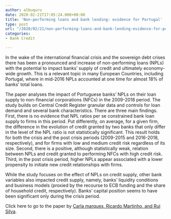 ```yaml
---
author: albuquru
date: 2020-02-21T17:05:24.000+00:00
title: 'Non-performing loans and bank lending: evidence for Portugal'
type: post
url: "/2020/02/21/non-performing-loans-and-bank-lending-evidence-for-portugal/"
categories:
- Bank Credit

---
```

In the wake of the international financial crisis and the sovereign debt crises there has been a pronounced and increase of non-performing loans (NPLs) with the potential to impact banks’ supply of credit and ultimately economy-wide growth. This is a relevant topic in many European Countries, including Portugal, where in mid-2016 NPLs accounted at one time for almost 18% of banks’ total loans.

The paper analyses the impact of Portuguese banks’ NPLs on their loan supply to non-financial corporations (NFCs) in the 2009-2018 period. The study builds on Central Credit Register granular data and controls for loan demand and several bank characteristics. There are three main findings. First, there is no evidence that NPL ratios per se constrained bank loan supply to firms in this period. Put differently, on average, for a given firm, the difference in the evolution of credit granted by two banks that only differ in the level of the NPL ratio is not statistically significant. This result holds for both the crisis and the post crisis periods (2009-2015 and 2016-2018, respectively), and for firms with low and medium credit risk regardless of its size. Second, there is a positive, although statistically weak, relation between NPLs and credit granted to performing NFCs with high credit risk. Third, in the post crisis period, higher NPLs appear associated with a lower propensity to initiate new credit relationships with firms.

While the study focuses on the effect of NPLs on credit supply, other bank variables also impacted credit supply, namely, banks’ liquidity conditions and business models (proxied by the recourse to ECB funding and the share of household credit, respectively). Banks’ capital position seems to have been significant only during the crisis period.

Click here to go to the paper by [Carla marques, Ricardo Martinho, and Rui Silva](https://ideas.repec.org/a/ptu/bdpart/e202003.html).